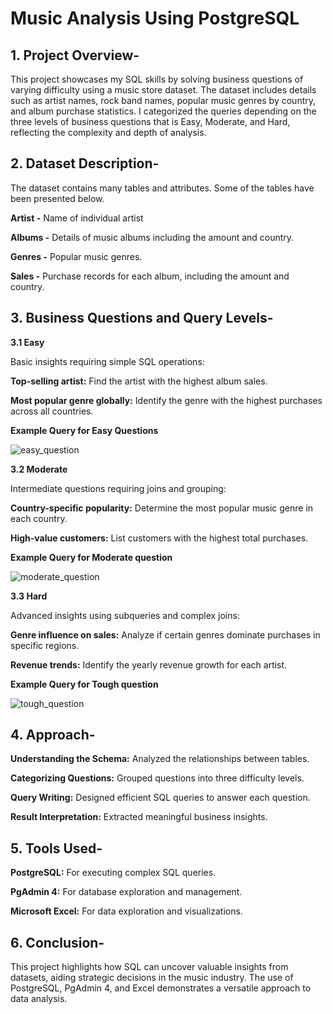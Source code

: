 # Music Analysis Using PostgreSQL

## 1. Project Overview-  

This project showcases my SQL skills by solving business questions of varying difficulty using a music store dataset. The dataset includes details such as artist names, rock band names, popular music genres by country, and album purchase statistics.
I categorized the queries depending on the three levels of business questions that is Easy, Moderate, and Hard, reflecting the complexity and depth of analysis.

## 2. Dataset Description-

The dataset contains many tables and attributes. Some of the tables have been presented below.

**Artist -**  Name of individual artist

**Albums -** Details of music albums including the amount and country.

**Genres -** Popular music genres.

**Sales -** Purchase records for each album, including the amount and country.

## 3. Business Questions and Query Levels-

**3.1 Easy**

Basic insights requiring simple SQL operations:

**Top-selling artist:** Find the artist with the highest album sales.

**Most popular genre globally:** Identify the genre with the highest purchases across all countries.

**Example Query for Easy Questions**

![easy_question](https://github.com/user-attachments/assets/424fade5-f5ad-40f5-bfea-f3593c862b00)



**3.2 Moderate**

Intermediate questions requiring joins and grouping:

**Country-specific popularity:** Determine the most popular music genre in each country.

**High-value customers:** List customers with the highest total purchases.

**Example Query for Moderate question**

![moderate_question](https://github.com/user-attachments/assets/4c7c4438-5c99-405a-b941-39d861a728e4)



**3.3 Hard**

Advanced insights using subqueries and complex joins:

**Genre influence on sales:** Analyze if certain genres dominate purchases in specific regions.

**Revenue trends:** Identify the yearly revenue growth for each artist.

**Example Query for Tough question**

![tough_question](https://github.com/user-attachments/assets/04cf6759-9d4b-4e65-a5a8-5737c518f19d)



## 4. Approach-

**Understanding the Schema:** Analyzed the relationships between tables.

**Categorizing Questions:** Grouped questions into three difficulty levels.

**Query Writing:** Designed efficient SQL queries to answer each question.

**Result Interpretation:** Extracted meaningful business insights.



## 5. Tools Used-

**PostgreSQL:** For executing complex SQL queries.

**PgAdmin 4:** For database exploration and management.

**Microsoft Excel:** For data exploration and visualizations.



## 6. Conclusion-

This project highlights how SQL can uncover valuable insights from datasets, aiding strategic decisions in the music industry. The use of PostgreSQL, PgAdmin 4, and Excel demonstrates a versatile approach to data analysis.




